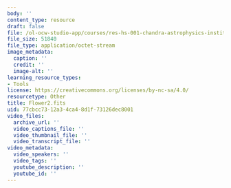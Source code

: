 ```yaml
---
body: ''
content_type: resource
draft: false
file: /ol-ocw-studio-app/courses/res-hs-001-chandra-astrophysics-institute/flower2.fits
file_size: 51840
file_type: application/octet-stream
image_metadata:
  caption: ''
  credit: ''
  image-alt: ''
learning_resource_types:
- Tools
license: https://creativecommons.org/licenses/by-nc-sa/4.0/
resourcetype: Other
title: Flower2.fits
uid: 77cbcc73-12a3-4ca4-8d1f-73126dec8001
video_files:
  archive_url: ''
  video_captions_file: ''
  video_thumbnail_file: ''
  video_transcript_file: ''
video_metadata:
  video_speakers: ''
  video_tags: ''
  youtube_description: ''
  youtube_id: ''
---
```

